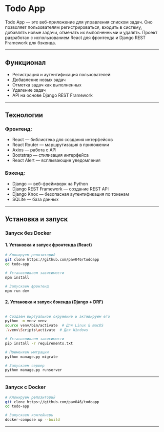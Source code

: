 # Todo App

Todo App — это веб-приложение для управления списком задач. Оно позволяет пользователям регистрироваться, входить в систему, добавлять новые задачи, отмечать их выполненными и удалять. Проект разработан с использованием React для фронтенда и Django REST Framework для бэкенда.

---

## Функционал

- Регистрация и аутентификация пользователей
- Добавление новых задач
- Отметка задач как выполненных
- Удаление задач
- API на основе Django REST Framework

---

## Технологии

### Фронтенд:
- React — библиотека для создания интерфейсов
- React Router — маршрутизация в приложении
- Axios — работа с API
- Bootstrap — стилизация интерфейса
- React Alert — всплывающие уведомления

### Бэкенд:
- Django — веб-фреймворк на Python
- Django REST Framework — создание REST API
- Django Knox — безопасная аутентификация по токенам
- SQLite — база данных

---

## Установка и запуск

### Запуск без Docker

#### 1. Установка и запуск фронтенда (React)
```sh
# Клонируем репозиторий
git clone https://github.com/pav046/todoapp
cd todo-app

# Устанавливаем зависимости
npm install

# Запускаем фронтенд
npm run dev
```

#### 2. Установка и запуск бэкенда (Django + DRF)
```sh

# Создаем виртуальное окружение и активируем его
python -m venv venv
source venv/bin/activate  # Для Linux & macOS
.\venv\Scripts\activate  # Для Windows

# Устанавливаем зависимости
pip install -r requirements.txt

# Применяем миграции
python manage.py migrate

# Запускаем сервер
python manage.py runserver
```

---

### Запуск с Docker
```sh
# Клонируем репозиторий
git clone https://github.com/pav046/todoapp
cd todo-app

# Запускаем контейнеры
docker-compose up --build
```

---
